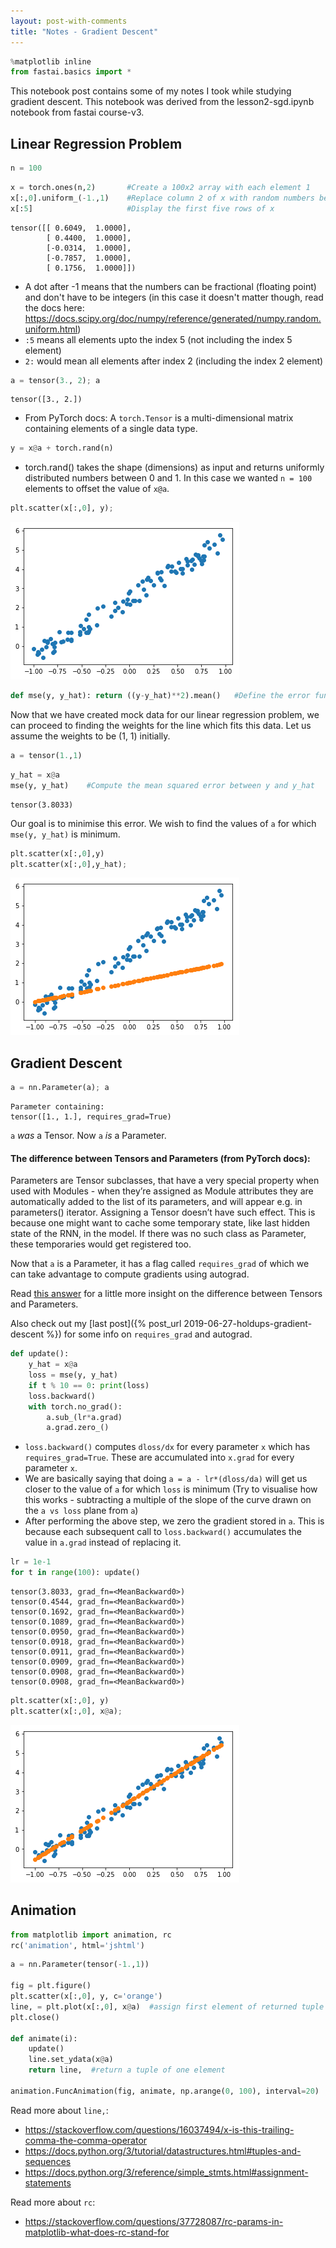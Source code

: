 ```yaml
---
layout: post-with-comments
title: "Notes - Gradient Descent"
---
```




```python
%matplotlib inline
from fastai.basics import *
```

This notebook post contains some of my notes I took while studying gradient descent. This notebook was derived from the lesson2-sgd.ipynb notebook from fastai course-v3.

## Linear Regression Problem


```python
n = 100
```


```python
x = torch.ones(n,2)       #Create a 100x2 array with each element 1
x[:,0].uniform_(-1.,1)    #Replace column 2 of x with random numbers between -1 and 1 forming a uniform distribution
x[:5]                     #Display the first five rows of x
```




    tensor([[ 0.6049,  1.0000],
            [ 0.4400,  1.0000],
            [-0.0314,  1.0000],
            [-0.7857,  1.0000],
            [ 0.1756,  1.0000]])



* A dot after -1 means that the numbers can be fractional (floating point) and don't have to be integers (in this case it doesn't matter though, read the docs here: https://docs.scipy.org/doc/numpy/reference/generated/numpy.random.uniform.html)
* `:5` means all elements upto the index 5 (not including the index 5 element)
* `2:` would mean all elements after index 2 (including the index 2 element)



```python
a = tensor(3., 2); a
```




    tensor([3., 2.])



* From PyTorch docs: A ```torch.Tensor``` is a multi-dimensional matrix containing elements of a single data type.


```python
y = x@a + torch.rand(n)
```

* torch.rand() takes the shape (dimensions) as input and returns uniformly distributed numbers between 0 and 1. In this case we wanted ```n = 100``` elements to offset the value of ```x@a```.


```python
plt.scatter(x[:,0], y);
```


![png](/assets/images/notes-gradient-descent_1.png)



```python
def mse(y, y_hat): return ((y-y_hat)**2).mean()   #Define the error function
```

Now that we have created mock data for our linear regression problem, we can proceed to finding the weights for the line which fits this data. Let us assume the weights to be (1, 1) initially.


```python
a = tensor(1.,1)
```


```python
y_hat = x@a
mse(y, y_hat)    #Compute the mean squared error between y and y_hat
```




    tensor(3.8033)



Our goal is to minimise this error. We wish to find the values of ```a``` for which ```mse(y, y_hat)``` is minimum.


```python
plt.scatter(x[:,0],y)
plt.scatter(x[:,0],y_hat);
```


![png](/assets/images/notes-gradient-descent_2.png)


## Gradient Descent


```python
a = nn.Parameter(a); a
```




    Parameter containing:
    tensor([1., 1.], requires_grad=True)



```a``` *was* a Tensor. Now ```a``` *is* a Parameter.
#### The difference between Tensors and Parameters (from PyTorch docs):
Parameters are Tensor subclasses, that have a very special property when used with Modules - when they’re assigned as Module attributes they are automatically added to the list of its parameters, and will appear e.g. in parameters() iterator. Assigning a Tensor doesn’t have such effect. This is because one might want to cache some temporary state, like last hidden state of the RNN, in the model. If there was no such class as Parameter, these temporaries would get registered too.

Now that ```a``` is a Parameter, it has a flag called ```requires_grad``` of which we can take advantage to compute gradients using autograd.

Read [this answer](https://stackoverflow.com/a/51383465) for a little more insight on the difference between Tensors and Parameters.

Also check out my [last post]({% post_url 2019-06-27-holdups-gradient-descent %}) for some info on ```requires_grad``` and autograd.


```python
def update():
    y_hat = x@a
    loss = mse(y, y_hat)
    if t % 10 == 0: print(loss)
    loss.backward()
    with torch.no_grad():
        a.sub_(lr*a.grad)
        a.grad.zero_()
```

* `loss.backward()` computes `dloss/dx` for every parameter `x` which has `requires_grad=True`. These are accumulated into `x.grad` for every parameter `x`.
* We are basically saying that doing `a = a - lr*(dloss/da)` will get us closer to the value of `a` for which `loss` is minimum (Try to visualise how this works - subtracting a multiple of the slope of the curve drawn on the `a vs loss` plane from `a`)
* After performing the above step, we zero the gradient stored in `a`. This is because each subsequent call to `loss.backward()` accumulates the value in `a.grad` instead of replacing it.


```python
lr = 1e-1
for t in range(100): update()
```

    tensor(3.8033, grad_fn=<MeanBackward0>)
    tensor(0.4544, grad_fn=<MeanBackward0>)
    tensor(0.1692, grad_fn=<MeanBackward0>)
    tensor(0.1089, grad_fn=<MeanBackward0>)
    tensor(0.0950, grad_fn=<MeanBackward0>)
    tensor(0.0918, grad_fn=<MeanBackward0>)
    tensor(0.0911, grad_fn=<MeanBackward0>)
    tensor(0.0909, grad_fn=<MeanBackward0>)
    tensor(0.0908, grad_fn=<MeanBackward0>)
    tensor(0.0908, grad_fn=<MeanBackward0>)



```python
plt.scatter(x[:,0], y)
plt.scatter(x[:,0], x@a);
```


![png](/assets/images/notes-gradient-descent_3.png)


## Animation


```python
from matplotlib import animation, rc
rc('animation', html='jshtml')
```


```python
a = nn.Parameter(tensor(-1.,1))

fig = plt.figure()
plt.scatter(x[:,0], y, c='orange')
line, = plt.plot(x[:,0], x@a)  #assign first element of returned tuple to line (same as line = plt.plot(...)[0])
plt.close()

def animate(i):
    update()
    line.set_ydata(x@a)
    return line,  #return a tuple of one element

animation.FuncAnimation(fig, animate, np.arange(0, 100), interval=20)
```


Read more about `line,`:
* https://stackoverflow.com/questions/16037494/x-is-this-trailing-comma-the-comma-operator
* https://docs.python.org/3/tutorial/datastructures.html#tuples-and-sequences
* https://docs.python.org/3/reference/simple_stmts.html#assignment-statements

Read more about `rc`:
* https://stackoverflow.com/questions/37728087/rc-params-in-matplotlib-what-does-rc-stand-for